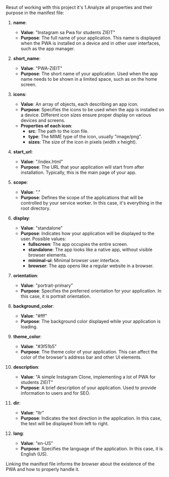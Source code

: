 Resut of working with this project it's 
1.Analyze all properties and their purpose in the manifest file:
1. **name**: 
   - **Value**: "Instagram sa Pwa for students ZIEIT"
   - **Purpose**: The full name of your application. This name is displayed when the PWA is installed on a device and in other user interfaces, such as the app manager.

2. **short_name**: 
   - **Value**: "PWA-ZIEIT"
   - **Purpose**: The short name of your application. Used when the app name needs to be shown in a limited space, such as on the home screen.

3. **icons**: 
   - **Value**: An array of objects, each describing an app icon.
   - **Purpose**: Specifies the icons to be used when the app is installed on a device. Different icon sizes ensure proper display on various devices and screens.
   - **Properties of each icon**:
     - **src**: The path to the icon file.
     - **type**: The MIME type of the icon, usually "image/png".
     - **sizes**: The size of the icon in pixels (width x height).

4. **start_url**: 
   - **Value**: "/index.html"
   - **Purpose**: The URL that your application will start from after installation. Typically, this is the main page of your app.

5. **scope**: 
   - **Value**: "."
   - **Purpose**: Defines the scope of the applications that will be controlled by your service worker. In this case, it's everything in the root directory.

6. **display**: 
   - **Value**: "standalone"
   - **Purpose**: Indicates how your application will be displayed to the user. Possible values:
     - **fullscreen**: The app occupies the entire screen.
     - **standalone**: The app looks like a native app, without visible browser elements.
     - **minimal-ui**: Minimal browser user interface.
     - **browser**: The app opens like a regular website in a browser.

7. **orientation**: 
   - **Value**: "portrait-primary"
   - **Purpose**: Specifies the preferred orientation for your application. In this case, it is portrait orientation.

8. **background_color**: 
   - **Value**: "#fff"
   - **Purpose**: The background color displayed while your application is loading.

9. **theme_color**: 
   - **Value**: "#3f51b5"
   - **Purpose**: The theme color of your application. This can affect the color of the browser's address bar and other UI elements.

10. **description**: 
    - **Value**: "A simple Instagram Clone, implementing a lot of PWA for students ZIEIT"
    - **Purpose**: A brief description of your application. Used to provide information to users and for SEO.

11. **dir**: 
    - **Value**: "ltr"
    - **Purpose**: Indicates the text direction in the application. In this case, the text will be displayed from left to right.

12. **lang**: 
    - **Value**: "en-US"
    - **Purpose**: Specifies the language of the application. In this case, it is English (US).

Linking the manifest file informs the browser about the existence of the PWA and how to properly handle it.
